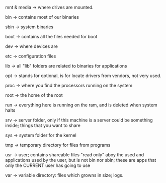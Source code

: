 

mnt & media -> where drives are mounted.

bin -> contains most of our binaries

sbin -> system binaries

boot -> contains all the files needed for boot

dev -> where devices are

etc -> configuration files

lib -> all "lib" folders are related to binaries for applications

opt -> stands for optional, is for locate drivers from vendors, not very used.

proc -> where you find the processors running on the system

root -> the home of the root

run -> everything here is running on the ram, and is deleted when system halts

srv -> server folder, only if this machine is a server could be something inside; things that you want to share

sys -> system folder for the kernel

tmp -> temporary directory for files from programs

usr -> user; contains shareable files "read only" aboy the used and applications used by the user, but is not bin nor sbin; these are apps that only the CURRENT user has going to use

var -> variable directory: files which growns in size; logs.